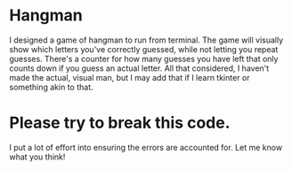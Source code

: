 # Hangman
I designed a game of hangman to run from terminal. The game will visually show which letters you've correctly guessed, while not letting you repeat guesses. There's a counter for how many guesses you have left that only counts down if you guess an actual letter. All that considered, I haven't made the actual, visual man, but I may add that if I learn tkinter or something akin to that. 
# Please try to break this code. 
I put a lot of effort into ensuring the errors are accounted for. Let me know what you think!

